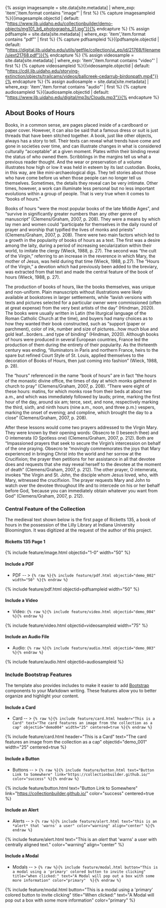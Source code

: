 {% assign imagesample = site.data[site.metadata] | where_exp: 'item','item.format contains "image"' | first %}
{% capture imagesampleid %}{{imagesample.objectid | default: "https://www.lib.uidaho.edu/collectionbuilder/demo-objects/mg101_b6_photographs_01.jpg"}}{% endcapture %}
{% assign pdfsample = site.data[site.metadata] | where_exp: 'item','item.format contains "pdf"' | first %}
{% capture pdfsampleid %}{{pdfsample.objectid | default: "https://digital.lib.uidaho.edu/utils/getfile/collection/ui_ep/id/21768/filename/uiext21768.pdf"}}{% endcapture %}
{% assign videosample = site.data[site.metadata] | where_exp: 'item','item.format contains "video"' | first %}
{% capture videosampleid %}{{videosample.objectid | default: "https://cdil.lib.uidaho.edu/storying-extinction/objects/trailcams/videos/ballcreek-cedarrub-birdonpath.mp4"}}{% endcapture %}
{% assign audiosample = site.data[site.metadata] | where_exp: 'item','item.format contains "audio"' | first %}
{% capture audiosampleid %}{{audiosample.objectid | default: "https://www.lib.uidaho.edu/digital/mp3s/Clouds.mp3"}}{% endcapture %}

## About Books of Hours

Books, in a common sense, are pages placed inside of a cardboard or paper cover. However, it can also be said that a famous dress or suit is just threads that have been stitched together. A book, just like other objects, always has a story to tell. Their texts can reveal what trends have come and gone in societies over time, and can illustrate changes in what is considered culturally “acceptable” at a given moment. Plates within their binding reveal the status of who owned them. Scribblings in the margins tell us what a previous reader thought. And the wear or preservation of a volume illustrates how high or low it was held in esteem by its last custodian. Books, in this way, are like mini-archaeological digs. They tell stories about those who have come before us when those people can no longer tell us themselves. Sometimes, the details they reveal can be very intimate. Other times, however, a work can illuminate less personal but no less important evolutions within a group of people. That is very true when it comes to “books of hours.”

Books of hours “were the most popular books of the late Middle Ages”, and “survive in significantly greater numbers than any other genre of manuscript” (Clemens/Graham, 2007,       p. 208). They were a means by which lay men and women could “participate for themselves in the daily round of prayer and worship that typified the lives of monks and priests” (Clemens/Graham, 2007, p. 208). There were two main factors which led to a growth in the popularity of books of hours as a text. The first was a desire among the laity, during a period of increasing secularization within their world, to imitate the clergy (Wieck, 1988, p. 27). The second was “the cult of the Virgin,” referring to an increase in the reverence in which Mary, the mother of Jesus, was held during that time (Wieck, 1988, p.27). The “Hours of the Virgin,” a devotion which had previously been added to the breviary, was extracted from that text and made the central feature of the book of hours (Wieck, 1988, p. 27).

The production of books of hours, like the books themselves, was unique and             non-uniform. Plain manuscripts without illustrations were likely available at bookstores in larger settlements, while “lavish versions with texts and pictures selected for a particular owner were commissioned (often at great expense) from the very best artists of the day” (Hindman, 2020). The books were usually written in Latin (the liturgical language of the Roman Catholic Church at the time), and buyers had many choices as to how they wanted their book constructed, such as “support (paper or parchment), color of ink, number and size of pictures…how much blue and gold leaf…borders…and type of binding” (Hindman, 2020). Although books of hours were produced in several European countries, France led the production of them during the entirety of their popularity. As the thirteenth century was ending, “illuminators in Paris and northern France, heirs to the spare but refined Court Style of St. Louis, applied themselves to the decoration of Books of Hours, then just coming into fashion” (Wieck, 1988, p. 28).

The “hours” referenced in the name “book of hours” are in fact “the hours of the monastic divine office, the times of day at which monks gathered in church to pray” (Clemens/Graham, 2007, p. 208). “There were eight of these hours: matins, for which monks rose from their beds at about two a.m., and which was immediately followed by lauds; prime, marking the first hour of the day, around six am; terce, sext, and none, respectively marking the third, sixth, and ninth hours (nine a.m., noon, and three p.m.) vespers, marking the onset of evening; and compline, which brought the day to a close” (Clemens/Graham, 2007, p. 208).

After these lessons would come two prayers addressed to the Virgin Mary. They were known by their opening words: Obsecro te (I beseech thee) and O intemerata (O Spotless one) (Clemens/Graham, 2007, p. 212). Both are “Impassioned prayers that seek to secure the Virgin’s intercession on behalf of the one praying. Obsecro te “movingly commemorates the joys that Mary experienced in bringing Christ into the world and her sorrow at the Crucifixion; the prayer then petitions for her assistance in all that devotee does and requests that she may reveal herself to the devotee at the moment of death” (Clemens/Graham, 2007, p. 212). The other prayer, O intemerata, invokes “the Virgin and St. John, the disciple whom Jesus loved, who, with Mary, witnessed the crucifixion. The prayer requests Mary and John to watch over the devotee throughout life and to intercede on his or her behalf before God, ‘because you can immediately obtain whatever you want from God” (Clemens/Graham, 2007, p. 212).

### Central Feature of the Collection

The medieval text shown below is the first page of Ricketts 135, a book of hours in the possession of the Lilly Library at Indiana University Bloomington. It was digitized at the request of the author of this project. 

#### Ricketts 135 Page 1

{% include feature/image.html objectid="1-0" width="50" %}

#### Include a PDF

- PDF -- > `{% raw %}{% include feature/pdf.html objectid="demo_002"  width="50" %}{% endraw %}`

{% include feature/pdf.html objectid=pdfsampleid width="50" %}

#### Include a Video

- Video: `{% raw %}{% include feature/video.html objectid="demo_004" %}{% endraw %}`

{% include feature/video.html objectid=videosampleid width="75" %}

#### Include an Audio File

- Audio: `{% raw %}{% include feature/audio.html objectid="demo_003" %}{% endraw %}`

{% include feature/audio.html objectid=audiosampleid  %}

### Include Bootstrap Features

The template also provides includes to make it easier to add [Bootstrap](https://getbootstrap.com/) components to your Markdown writing.
These features allow you to better organize and highlight your content.

#### Include a Card

- Card -- > `{% raw %}{% include feature/card.html header="This is a Card" text="The card features an image from the collection as a cap" objectid="demo004" width="25" centered=true %}{% endraw %}`

{% include feature/card.html header="This is a Card" text="The card features an image from the collection as a cap" objectid="demo_001" width="25" centered=true %}

#### Include a Button 

- Buttons -- > `{% raw %}{% include feature/button.html text="Button Link to Somewhere" link="https://collectionbuilder.github.io/" color="success" %}{% endraw %}`

{% include feature/button.html text="Button Link to Somewhere" link="https://collectionbuilder.github.io/" color="success" centered=true %}
  
#### Include an Alert

- Alerts -- > `{% raw %}{% include feature/alert.html text="this is an *alert* that 'warns' a user" color="warning" align="center" %}{% endraw %}`

{% include feature/alert.html text="This is an *alert* that 'warns' a user with centrally aligned text." color="warning" align="center"  %}

#### Include a Modal

- Modals -- > `{% raw %}{% include feature/modal.html button="This is a modal using a 'primary' colored button to invite clicking" title="when clicked:" text="A Modal will pop out a box with some more information" color="primary"  %}{% endraw %}`

{% include feature/modal.html button="This is a modal using a 'primary' colored button to invite clicking" title="When clicked:" text="A Modal will pop out a box with some more information" color="primary"  %} 
